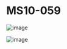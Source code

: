 # MS10-059

![image](https://user-images.githubusercontent.com/66146701/125843904-9350c194-d7bb-4763-a717-5492db607504.png)

![image](https://user-images.githubusercontent.com/66146701/125843927-91dfd478-c024-44aa-873e-8ca8e70cf62c.png)

